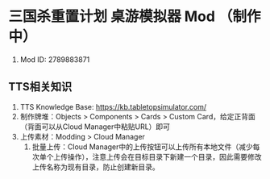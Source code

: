 # 三国杀重置计划 桌游模拟器 Mod （制作中）

1. Mod ID: 2789883871

## TTS相关知识

1. TTS Knowledge Base: <https://kb.tabletopsimulator.com/>
2. 制作牌堆：Objects > Components > Cards > Custom Card，给定正背面（背面可以从Cloud Manager中粘贴URL）即可
3. 上传素材：Modding > Cloud Manager
   1. 批量上传：Cloud Manager中的上传按钮可以上传所有本地文件（减少每次单个上传操作），注意上传会在目标目录下新建一个目录，因此需要修改上传名称为现有目录，防止创建新目录。
